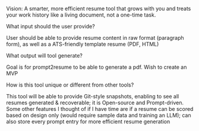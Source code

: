 Vision: A smarter, more efficient resume tool that grows with you and treats your work history like a living document, not a one-time task.



What input should the user provide?

User should be able to provide resume content in raw format (paragraph form), as well as a ATS-friendly template resume (PDF, HTML)

What output will tool generate?

Goal is for prompt2resume to be able to generate a pdf. Wish to create an MVP

How is this tool unique or different from other tools?

This tool will be able to provide Git-style snapshots, enabling to see all resumes generated & recoverable; it is Open-source and Prompt-driven.
Some other features I thought of if I have time are if a resume can be scored based on design only (would require sample data and training an LLM); can also store every prompt entry for more efficient resume generation
